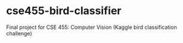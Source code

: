 # cse455-bird-classifier
Final project for CSE 455: Computer Vision (Kaggle bird classification challenge)
